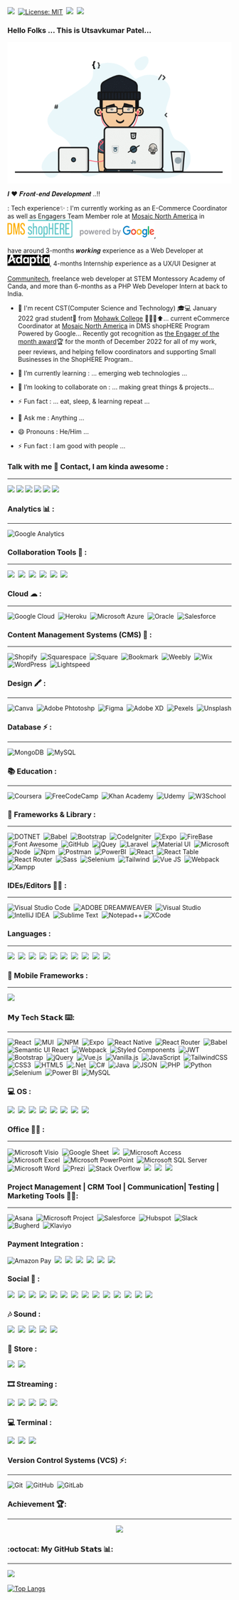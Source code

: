 [![](https://img.shields.io/badge/Create-License-yellow)](https://shields.io/category/license)&nbsp;
[![License: MIT](https://img.shields.io/badge/License-MIT-brightgreen.svg)](https://opensource.org/licenses/MIT)&nbsp;
![](https://komarev.com/ghpvc/?username=Utsav360&color-brightgreen.svg)&nbsp; 
![](https://img.shields.io/badge/Joined_Github-September%2022%2C%202022-blueviolet)



### Hello Folks ... This is Utsavkumar Patel...

[<img alt="Utsavkumar_Patel" src="https://github.com/Utsav360/Utsav360/blob/main/Programmer.gif" align="center" />](https://www.linkedin.com/in/utsavkumar-patel-e3606/)
<br/>

𝑰 ❤️ 𝑭𝒓𝒐𝒏𝒕-𝒆𝒏𝒅 𝑫𝒆𝒗𝒆𝒍𝒐𝒑𝒎𝒆𝒏𝒕 ..!!


: Tech experience✨ :  I'm currently working as an E-Commerce Coordinator as well as Engagers Team Member role at
[Mosaic North America](https://mosaic.com/) in [<img alt="ShopHERE Program Powered by Google" src="https://github.com/Utsav360/Utsav360/blob/main/DMS_ShopHERE_Google.png" width="330" height="40" />](https://youtu.be/BhOaOUhxJ8c), <br/><br/>  have around 3-months 𝒘𝒐𝒓𝒌𝒊𝒏𝒈 experience as a Web Developer at [<img alt="Adaptia" src="https://github.com/Utsav360/Utsav360/blob/main/Adaptia%20LOGO.jpg" width="95" height="25" />](https://www.adaptiadesign.com/),    4-months Internship experience as a UX/UI Designer at <br/><br/> [Communitech](https://www.communitech.ca/),   freelance web developer at STEM Montessory Academy of Canda,   and more than 6-months as a PHP Web Developer Intern at back to India.

- 💫 I'm recent CST(Computer Science and Technology) 🎓💻 January 2022 grad student🧑 from [Mohawk College](https://mohawkcollege.ca/) ​🏫​👩‍🎓​⬆️️​...  current eCommerce Coordinator at [Mosaic North America](https://mosaic.com/) in DMS shopHERE Program Powered by Google... Recently got recognition as [the Engager of the month award](https://www.linkedin.com/posts/utsavkumar-patel-e3606_digitalmainstreet-shophere-ecommerce-activity-7014650754229555200-D9XS?utm_source=share&utm_medium=member_desktop)🏆 for the month of December 2022 for all of my work, peer reviews, and helping fellow coordinators and supporting Small Businesses in the ShopHERE Program..



- 🔭 I’m currently learning : ... emerging web technologies ...
- 👯 I’m looking to collaborate on : ... making great things & projects...
- ⚡ Fun fact : ... eat, sleep, & learning repeat ... 
- 💬 Ask me :  Anything ...
- 😄 Pronouns : He/Him ...
- ⚡ Fun fact : I am good with people ...


### Talk with me 📱 Contact, I am kinda awesome : 
-----
![](https://img.shields.io/badge/website-000000?style=for-the-badge&logo=About.me&logoColor=white)
[![](https://img.shields.io/badge/LinkedIn-Utsavkumar_Patel-blue?logo=Linkedin&logoColor=blue&labelColor=black)](https://www.linkedin.com/in/utsavkumar-patel-e3606/)
[![](https://img.shields.io/badge/Outlook-Utsavkumar_Patel-%2335BDB2?logo=Outlook&logoColor=Red&labelColor=black)](mailto:utsavkumar-mukeshbhai.patel@mohawkcollege.ca)
[![](https://img.shields.io/badge/GitHub-Utsavkumar_Patel-%23181717?logo=github)](https://github.com/Utsav360)
[![](https://img.shields.io/badge/Whatsapp-Utsavkumar_Patel-25D366?logo=whatsapp&logoColor=green)](https://wa.me/+13653666324)
[![](https://img.shields.io/badge/Gmail-Utsavkumar_Patel-D1483?logo=gmail&logoColor=red&labelColor=white)](mailto:utsavpatel.m@gmail.com)


###  Analytics 📊 :
-----
![Google Analytics](https://img.shields.io/badge/Google%20Analytics-E37400?style=for-the-badge&logo=google%20analytics&logoColor=white)&nbsp;


### Collaboration Tools 📱 : 
-----
![](https://img.shields.io/badge/Discord-5865F2?style=for-the-badge&logo=discord&logoColor=white)&nbsp;
![](https://img.shields.io/badge/Google%20Meet-00897B?style=for-the-badge&logo=google-meet&logoColor=white)&nbsp;
![](https://img.shields.io/badge/Microsoft_Teams-6264A7?style=for-the-badge&logo=microsoft-teams&logoColor=white)&nbsp;
![](https://img.shields.io/badge/Slack-4A154B?style=for-the-badge&logo=slack&logoColor=white)&nbsp;
![](https://img.shields.io/badge/Skype-00AFF0?style=for-the-badge&logo=skype&logoColor=white)&nbsp;
![](https://img.shields.io/badge/Zoom-2D8CFF?style=for-the-badge&logo=zoom&logoColor=white)&nbsp;


### Cloud ☁ :
-----
![Google Cloud](https://img.shields.io/badge/Google_Cloud-4285F4?style=for-the-badge&logo=google-cloud&logoColor=white)&nbsp;
![Heroku](https://img.shields.io/badge/Heroku-430098?style=for-the-badge&logo=heroku&logoColor=white)&nbsp;
![Microsoft Azure](https://img.shields.io/badge/microsoft%20azure-0089D6?style=for-the-badge&logo=microsoft-azure&logoColor=white)&nbsp;
![Oracle](https://img.shields.io/badge/Oracle-F80000?style=for-the-badge&logo=oracle&logoColor=black)&nbsp;
![Salesforce](https://img.shields.io/badge/Salesforce-00A1E0?style=for-the-badge&logo=Salesforce&logoColor=white)


### Content Management Systems (CMS) 🌈 :
-----
![Shopify](https://img.shields.io/badge/shopify-217346?style=for-the-badge&logo=Shopify&logoColor=white)&nbsp;
![Squarespace](https://img.shields.io/badge/squarespace-2F3134?style=for-the-badge&logo=Squarespace&logoColor=white)&nbsp;
![Square](https://img.shields.io/badge/-square-%23E5E5E5?style=for-the-badge&logo=square&logoColor=058a5e)&nbsp;
![Bookmark](https://img.shields.io/badge/bookmark-red?style=for-the-badge&logo=bookmark&logoColor=white)&nbsp;
![Weebly](https://img.shields.io/badge/-weebly-%23E5E5E5?style=for-the-badge&logo=weebly&logoColor=058a5e)&nbsp;
![Wix](https://img.shields.io/badge/wix-000?style=for-the-badge&logo=wix&logoColor=white)&nbsp;
![WordPress](https://img.shields.io/badge/WordPress-%23117AC9.svg?style=for-the-badge&logo=WordPress&logoColor=white)&nbsp;
![Lightspeed](https://img.shields.io/badge/Lightspeed-CA4245?style=for-the-badge&logo=lightspeed&logoColor=white)&nbsp;


### Design 🖍 :
-----
![Canva](https://img.shields.io/badge/Canva-%2300C4CC.svg?&style=for-the-badge&logo=Canva&logoColor=white)&nbsp;
![Adobe Phtotoshp](https://img.shields.io/badge/Adobe%20Photoshop-31A8FF?style=for-the-badge&logo=Adobe%20Photoshop&logoColor=black)&nbsp;
![Figma](https://img.shields.io/badge/Figma-F24E1E?style=for-the-badge&logo=figma&logoColor=white)&nbsp;
![Adobe XD](https://img.shields.io/badge/Adobe%20XD-470137?style=for-the-badge&logo=Adobe%20XD&logoColor=#FF61F6)&nbsp;
![Pexels](https://img.shields.io/badge/Pexels-05A081?style=for-the-badge&logo=pexels&logoColor=white)&nbsp;
![Unsplash](https://img.shields.io/badge/Unsplash-000000?style=for-the-badge&logo=Unsplash&logoColor=white)


### Database ⚡ :
-----
![MongoDB](https://img.shields.io/badge/MongoDB-4EA94B?style=for-the-badge&logo=mongodb&logoColor=white)&nbsp;
![MySQL](https://img.shields.io/badge/MySQL-005C84?style=for-the-badge&logo=mysql&logoColor=white)


### 📚 Education :
-----
![Coursera](https://img.shields.io/badge/Coursera-0056D2?style=for-the-badge&logo=Coursera&logoColor=white)&nbsp;
![FreeCodeCamp](https://img.shields.io/badge/freecodecamp-000000?style=for-the-badge&logo=freecodecamp&logoColor=white)&nbsp;
![Khan Academy](https://img.shields.io/badge/Khan%20Academy-14BF96?style=for-the-badge&logo=Khan%20Academy&logoColor=white)&nbsp;
![Udemy](https://img.shields.io/badge/Udemy-7F00FF?style=for-the-badge&logo=Udemy&logoColor=white)&nbsp;
![W3School](https://img.shields.io/badge/W3Schools-04AA6D?style=for-the-badge&logo=W3Schools&logoColor=white)&nbsp;

### 🚀 Frameworks & Library :
-----
![DOTNET](https://img.shields.io/badge/.NET-512BD4?style=for-the-badge&logo=dotnet&logoColor=white)&nbsp;
![Babel](https://img.shields.io/badge/Babel-F9DC3E?style=for-the-badge&logo=babel&logoColor=white)&nbsp;
![Bootstrap](https://img.shields.io/badge/Bootstrap-563D7C?style=for-the-badge&logo=bootstrap&logoColor=white)&nbsp;
![CodeIgniter](https://img.shields.io/badge/Codeigniter-EF4223?style=for-the-badge&logo=codeigniter&logoColor=white)&nbsp;
![Expo](https://img.shields.io/badge/Expo-1B1F23?style=for-the-badge&logo=expo&logoColor=white)&nbsp;
![FireBase](https://img.shields.io/badge/firebase-ffca28?style=for-the-badge&logo=firebase&logoColor=black)&nbsp;
![Font Awesome](https://img.shields.io/badge/Font_Awesome-339AF0?style=for-the-badge&logo=fontawesome&logoColor=white)&nbsp;
![GitHub](https://img.shields.io/badge/GitHub%20Pages-222222?style=for-the-badge&logo=GitHub%20Pages&logoColor=white)&nbsp;
![jQuey](https://img.shields.io/badge/jQuery-0769AD?style=for-the-badge&logo=jquery&logoColor=white)&nbsp;
![Laravel](https://img.shields.io/badge/Laravel-FF2D20?style=for-the-badge&logo=laravel&logoColor=white)&nbsp;
![Material UI](https://img.shields.io/badge/Material%20UI-007FFF?style=for-the-badge&logo=mui&logoColor=white)&nbsp;
![Microsoft](https://img.shields.io/badge/Microsoft-666666?style=for-the-badge&logo=microsoft&logoColor=white)&nbsp;
![Node](https://img.shields.io/badge/Node%20js-339933?style=for-the-badge&logo=nodedotjs&logoColor=white)&nbsp;
![Npm](https://img.shields.io/badge/npm-CB3837?style=for-the-badge&logo=npm&logoColor=white)&nbsp;
![Postman](https://img.shields.io/badge/Postman-FF6C37?style=for-the-badge&logo=Postman&logoColor=white)&nbsp;
![PowerBI](https://img.shields.io/badge/PowerBI-F2C811?style=for-the-badge&logo=Power%20BI&logoColor=white)&nbsp;
![React](https://img.shields.io/badge/React-20232A?style=for-the-badge&logo=react&logoColor=61DAFB)&nbsp;
![React Table](https://img.shields.io/badge/react%20table-FF4154?style=for-the-badge&logo=react%20table&logoColor=white)&nbsp;
![React Router](https://img.shields.io/badge/React_Router-CA4245?style=for-the-badge&logo=react-router&logoColor=white)&nbsp;
![Sass](https://img.shields.io/badge/Sass-CC6699?style=for-the-badge&logo=sass&logoColor=white)&nbsp;
![Selenium](https://img.shields.io/badge/Selenium-43B02A?style=for-the-badge&logo=Selenium&logoColor=white)&nbsp;
![Tailwind](https://img.shields.io/badge/Tailwind_CSS-38B2AC?style=for-the-badge&logo=tailwind-css&logoColor=white)&nbsp;
![Vue JS](https://img.shields.io/badge/Vue%20js-35495E?style=for-the-badge&logo=vuedotjs&logoColor=4FC08D)&nbsp;
![Webpack](https://img.shields.io/badge/Webpack-8DD6F9?style=for-the-badge&logo=Webpack&logoColor=white)&nbsp;
![Xampp](https://img.shields.io/badge/Xampp-F37623?style=for-the-badge&logo=xampp&logoColor=white)&nbsp;


### IDEs/Editors 👨‍💻 : 
-----
![Visual Studio Code](https://img.shields.io/badge/Visual%20Studio%20Code-0078d7.svg?style=for-the-badge&logo=visual-studio-code&logoColor=white)&nbsp;
![ADOBE DREAMWEAVER](https://img.shields.io/badge/Adobe%20Dreamweaver-072401?style=for-the-badge&logo=Adobe%20Dreamweaver&logoColor=34F400)&nbsp;
![Visual Studio](https://img.shields.io/badge/Visual%20Studio-5C2D91.svg?style=for-the-badge&logo=visual-studio&logoColor=white)&nbsp;
![IntelliJ IDEA](https://img.shields.io/badge/IntelliJ_IDEA-000000.svg?style=for-the-badge&logo=intellij-idea&logoColor=white)&nbsp;
![Sublime Text](https://img.shields.io/badge/sublime_text-%23575757.svg?style=for-the-badge&logo=sublime-text&logoColor=important)&nbsp;
![Notepad++](https://img.shields.io/badge/Notepad++-90E59A.svg?style=for-the-badge&logo=notepad%2B%2B&logoColor=black)
![XCode](https://img.shields.io/badge/Xcode-007ACC?style=for-the-badge&logo=Xcode&logoColor=white)&nbsp;

### Languages :
-----
![](https://img.shields.io/badge/C-00599C?style=for-the-badge&logo=c&logoColor=white)&nbsp;
![](https://img.shields.io/badge/C%23-239120?style=for-the-badge&logo=c-sharp&logoColor=white)&nbsp;
![](https://img.shields.io/badge/C%2B%2B-00599C?style=for-the-badge&logo=c%2B%2B&logoColor=white)&nbsp;
![](https://img.shields.io/badge/CSS3-1572B6?style=for-the-badge&logo=css3&logoColor=white)&nbsp;
![](https://img.shields.io/badge/HTML5-E34F26?style=for-the-badge&logo=html5&logoColor=white)&nbsp;
![](https://img.shields.io/badge/JavaScript-323330?style=for-the-badge&logo=javascript&logoColor=F7DF1E)&nbsp;
![](https://img.shields.io/badge/json-5E5C5C?style=for-the-badge&logo=json&logoColor=white)&nbsp;
![](https://img.shields.io/badge/PHP-777BB4?style=for-the-badge&logo=php&logoColor=white)&nbsp;
![](https://img.shields.io/badge/Python-FFD43B?style=for-the-badge&logo=python&logoColor=blue)&nbsp;
![](https://img.shields.io/badge/TypeScript-007ACC?style=for-the-badge&logo=typescript&logoColor=white)&nbsp;

### 📱 Mobile Frameworks : 
------
![](https://img.shields.io/badge/React_Native-20232A?style=for-the-badge&logo=react&logoColor=61DAFB)&nbsp;


### 𝗠𝘆 Tech 𝗦𝘁𝗮𝗰𝗸 ⌨️:
-----
![React](https://img.shields.io/badge/-React.Js-61DAFB?style=for-the-badge&logo=react&logoColor=white)&nbsp;
![MUI](https://img.shields.io/badge/MUI-%230081CB?style=for-the-badge&logo=mui&logoColor=white)&nbsp;
![NPM](https://img.shields.io/badge/NPM-%23000000?style=for-the-badge&logo=npm&logoColor=white)&nbsp;
![Expo](https://img.shields.io/badge/expo-1C1E24?style=for-the-badge&logo=expo&logoColor=#D04A37)&nbsp;
![React Native](https://img.shields.io/badge/react_native-%2320232a?style=for-the-badge&logo=react&logoColor=%2361DAFB)&nbsp;
![React Router](https://img.shields.io/badge/React_Router-CA4245?style=for-the-badge&logo=react-router&logoColor=white)&nbsp;
![Babel](https://img.shields.io/badge/Babel-F9DC3e?style=for-the-badge&logo=babel&logoColor=black)&nbsp;
![Semantic UI React](https://img.shields.io/badge/Semantic%20UI%20React-%2335BDB2?style=for-the-badge&logo=SemanticUIReact&logoColor=white)&nbsp;
![Webpack](https://img.shields.io/badge/webpack-%238DD6F9.svg?style=for-the-badge&logo=webpack&logoColor=black)&nbsp;
![Styled Components](https://img.shields.io/badge/styled--components-DB7093?style=for-the-badge&logo=styled-components&logoColor=white)&nbsp;
![JWT](https://img.shields.io/badge/JWT-black?style=for-the-badge&logo=JSON%20web%20tokens)&nbsp;
![Bootstrap](https://img.shields.io/badge/bootstrap-%23563D7C.svg?style=for-the-badge&logo=bootstrap&logoColor=white)&nbsp;
![jQuery](https://img.shields.io/badge/jquery-%230769AD.svg?style=for-the-badge&logo=jquery&logoColor=white)&nbsp;
![Vue.js](https://img.shields.io/badge/-Vue.js-%232c3e50?style=for-the-badge&logo=vuedotjs)&nbsp;
![Vanilla.js](https://img.shields.io/badge/-Vanilla.js-yellow?style=for-the-badge&logo=vanilla)&nbsp;
![JavaScript](https://img.shields.io/badge/javascript-%23323330.svg?style=for-the-badge&logo=javascript&logoColor=%23F7DF1E)&nbsp;
![TailwindCSS](https://img.shields.io/badge/tailwindcss-%2338B2AC.svg?style=for-the-badge&logo=tailwind-css&logoColor=white)&nbsp;
![CSS3](https://img.shields.io/badge/css3-%231572B6.svg?style=for-the-badge&logo=css3&logoColor=white)&nbsp;
![HTML5](https://img.shields.io/badge/html5-%23E34F26.svg?style=for-the-badge&logo=html5&logoColor=white)&nbsp;
![.Net](https://img.shields.io/badge/.NET-5C2D91?style=for-the-badge&logo=.net&logoColor=white)&nbsp;
![C#](https://img.shields.io/badge/c%23-%23239120.svg?style=for-the-badge&logo=c-sharp&logoColor=white)&nbsp;
![Java](https://img.shields.io/badge/java-%23ED8B00.svg?style=for-the-badge&logo=java&logoColor=white)&nbsp;
![JSON](https://img.shields.io/badge/json-5E5C5C?style=for-the-badge&logo=json&logoColor=white)&nbsp;
![PHP](https://img.shields.io/badge/php-%23777BB4.svg?style=for-the-badge&logo=php&logoColor=white)&nbsp;
![Python](https://img.shields.io/badge/python-3670A0?style=for-the-badge&logo=python&logoColor=ffdd54)&nbsp;
![Selenium](https://img.shields.io/badge/-selenium-%43B02A?style=for-the-badge&logo=selenium&logoColor=white)&nbsp;
![Power BI](https://img.shields.io/badge/Power_BI-F2C811?style=for-the-badge&logo=Power%20BI&logoColor=white)&nbsp;
![MySQL](https://img.shields.io/badge/MySQL-white?style=for-the-badge&logo=MySQL)


### 💻 OS :
![](https://img.shields.io/badge/Android-3DDC84?style=for-the-badge&logo=android&logoColor=white)&nbsp;
![](https://img.shields.io/badge/mac%20os-000000?style=for-the-badge&logo=apple&logoColor=white)&nbsp;
![](https://img.shields.io/badge/iOS-000000?style=for-the-badge&logo=ios&logoColor=white)&nbsp;
![](https://img.shields.io/badge/Linux-FCC624?style=for-the-badge&logo=linux&logoColor=black)&nbsp;
![](https://img.shields.io/badge/Windows-0078D6?style=for-the-badge&logo=windows&logoColor=white)&nbsp;
![](https://img.shields.io/badge/Windows_95-008080?style=for-the-badge&logo=windows-95&logoColor=white)&nbsp;
![](https://img.shields.io/badge/Windows_XP-003399?style=for-the-badge&logo=windows-xp&logoColor=white)&nbsp;
![](https://img.shields.io/badge/Windows_11-0078d4?style=for-the-badge&logo=windows-11&logoColor=white)

### Office 👨‍💻 :
-----
![Microsoft Visio](https://img.shields.io/badge/Microsoft_Visio-3955A3?style=for-the-badge&logo=microsoft-visio&logoColor=white)&nbsp;
![Google Sheet](https://img.shields.io/badge/Google%20Sheets-34A853?style=for-the-badge&logo=google-sheets&logoColor=white)&nbsp;
![](https://img.shields.io/badge/LibreOffice-18A303?style=for-the-badge&logo=LibreOffice&logoColor=white)&nbsp;
![Microsoft Access](https://img.shields.io/badge/Microsoft_Access-A4373A?style=for-the-badge&logo=microsoft-access&logoColor=white)&nbsp;
![Microsoft Excel](https://img.shields.io/badge/Microsoft_Excel-217346?style=for-the-badge&logo=microsoft-excel&logoColor=white)&nbsp;
![Microsoft PowerPoint](https://img.shields.io/badge/Microsoft_PowerPoint-B7472A?style=for-the-badge&logo=microsoft-powerpoint&logoColor=white)&nbsp;
![Microsoft SQL Server](https://img.shields.io/badge/Microsoft_SQL_Server-CC2927?style=for-the-badge&logo=microsoft-sql-server&logoColor=white)&nbsp;
![Microsoft Word](https://img.shields.io/badge/Microsoft_Word-2B579A?style=for-the-badge&logo=microsoft-word&logoColor=white)&nbsp;
![Prezi](https://img.shields.io/badge/Prezi-3181FF?style=for-the-badge&logo=prezi&logoColor=white)&nbsp;
![Stack Overflow](https://img.shields.io/badge/Stack_Overflow-FE7A16?style=for-the-badge&logo=stack-overflow&logoColor=white)&nbsp;
![](https://img.shields.io/badge/Microsoft_SharePoint-0078D4?style=for-the-badge&logo=microsoft-sharepoint&logoColor=white)&nbsp;
![](https://img.shields.io/badge/Miro-F7C922?style=for-the-badge&logo=Miro&logoColor=050036)&nbsp;
![](https://img.shields.io/badge/Todoist-E44332?style=for-the-badge&logo=todoist&logoColor=white)


### Project Management | CRM Tool | Communication| Testing | Marketing Tools 👨‍💼: 
-----
![Asana](https://img.shields.io/badge/Asana-A4373A?style=for-the-badge&logo=Asana&logoColor=white)&nbsp;
![Microsoft Project](https://img.shields.io/badge/Microsoft_Project-217346?style=for-the-badge&logo=microsoft-project&logoColor=white)&nbsp;
![Salesforce](https://img.shields.io/badge/Salesforce-00A1E0?style=for-the-badge&logo=Salesforce&logoColor=white)&nbsp;
![Hubspot](https://img.shields.io/badge/hubspot-B7472A?style=for-the-badge&logo=hubspot&logoColor=white)&nbsp;
![Slack](https://img.shields.io/badge/slack-470137?style=for-the-badge&logo=slack&logoColor=#FF61F6)&nbsp;
![Bugherd](https://img.shields.io/badge/bugherd-000?style=for-the-badge&logo=bugherd&logoColor=white)&nbsp;
![Klaviyo](https://img.shields.io/badge/Klaviyo-%23E5E5E5?style=for-the-badge&logo=Klaviyo&logoColor=058a5e)&nbsp;


### Payment Integration :
![Amazon Pay](https://img.shields.io/badge/amazon%20pay-F79114?style=for-the-badge&logo=amazon%20pay&logoColor=white)&nbsp;
![](https://img.shields.io/badge/apple%20pay-007AFF?style=for-the-badge&logo=apple%20pay&logoColor=white)&nbsp;
![](https://img.shields.io/badge/G%20pay-2875E3?style=for-the-badge&logo=googlepay&logoColor=white)&nbsp;
![](https://img.shields.io/badge/MasterCard-EB001B?style=for-the-badge&logo=MasterCard&logoColor=white)&nbsp;
![](https://img.shields.io/badge/PayPal-00457C?style=for-the-badge&logo=paypal&logoColor=white)&nbsp;
![](https://img.shields.io/badge/Paytm-002970?style=for-the-badge&logo=paytm&logoColor=00BAF2)&nbsp;
![](https://img.shields.io/badge/phonepe-3DDC84?style=for-the-badge&logo=phonepe&logoColor=white&color=purple)&nbsp;


### Social 👨 :
![](https://img.shields.io/badge/Element-0DBD8B?style=for-the-badge&logo=element&logoColor=white)&nbsp;
![](https://img.shields.io/badge/Facebook-1877F2?style=for-the-badge&logo=facebook&logoColor=white)&nbsp;
![](https://img.shields.io/badge/GitHub-100000?style=for-the-badge&logo=github&logoColor=white)&nbsp;
![](https://img.shields.io/badge/GitLab-330F63?style=for-the-badge&logo=gitlab&logoColor=white)&nbsp;
![](https://img.shields.io/badge/Instagram-E4405F?style=for-the-badge&logo=instagram&logoColor=white)&nbsp;
![](https://img.shields.io/badge/LinkedIn-0077B5?style=for-the-badge&logo=linkedin&logoColor=white)&nbsp;
![](https://img.shields.io/badge/Pinterest-%23E60023.svg?&style=for-the-badge&logo=Pinterest&logoColor=white)&nbsp;
![](https://img.shields.io/badge/Quora-%23B92B27.svg?&style=for-the-badge&logo=Quora&logoColor=white)&nbsp;
![](https://img.shields.io/badge/Signal-3A76F0?style=for-the-badge&logo=signal&logoColor=white)&nbsp;
![](https://img.shields.io/badge/Signal-3A76F0?style=for-the-badge&logo=signal&logoColor=white)&nbsp;
![](https://img.shields.io/badge/Snapchat-FFFC00?style=for-the-badge&logo=snapchat&logoColor=white)&nbsp;
![](https://img.shields.io/badge/Stack_Overflow-FE7A16?style=for-the-badge&logo=stack-overflow&logoColor=white)&nbsp;
![](https://img.shields.io/badge/TikTok-000000?style=for-the-badge&logo=tiktok&logoColor=white)&nbsp;
![](https://img.shields.io/badge/Twitter-1DA1F2?style=for-the-badge&logo=twitter&logoColor=white)&nbsp;


### 🎶 Sound :
![](https://img.shields.io/badge/apple%20music-F34E68?style=for-the-badge&logo=apple%20music&logoColor=white)&nbsp;
![](https://img.shields.io/badge/Apple_Podcasts-9933CC?style=for-the-badge&logo=apple-podcasts&logoColor=white)&nbsp;
![](https://img.shields.io/badge/Google_Podcasts-4285F4?style=for-the-badge&logo=google-podcasts&logoColor=white)&nbsp;
![](https://img.shields.io/badge/Spotify-1ED760?&style=for-the-badge&logo=spotify&logoColor=white)&nbsp;
![](https://img.shields.io/badge/YouTube_Music-FF0000?style=for-the-badge&logo=youtube-music&logoColor=white)


### 🛒 Store :
![](https://img.shields.io/badge/App_Store-0D96F6?style=for-the-badge&logo=app-store&logoColor=white)&nbsp;
![](https://img.shields.io/badge/Google_Play-414141?style=for-the-badge&logo=google-play&logoColor=white)&nbsp;


### 🎞 Streaming :
![](https://img.shields.io/badge/Amazon%20Prime-00A8E1?style=for-the-badge&logo=netflix&logoColor=white)&nbsp;
![](https://img.shields.io/badge/Hulu-1CE783?style=for-the-badge&logo=hulu&logoColor=white)&nbsp;
![](https://img.shields.io/badge/Netflix-E50914?style=for-the-badge&logo=netflix&logoColor=white)&nbsp;
![](https://img.shields.io/badge/Twitch-9146FF?style=for-the-badge&logo=twitch&logoColor=white)&nbsp;
![](https://img.shields.io/badge/YouTube-FF0000?style=for-the-badge&logo=youtube&logoColor=white)&nbsp;


### 💻 Terminal :
![](https://img.shields.io/badge/GIT-E44C30?style=for-the-badge&logo=git&logoColor=white)&nbsp;
![](https://img.shields.io/badge/powershell-5391FE?style=for-the-badge&logo=powershell&logoColor=white)&nbsp;
![](https://img.shields.io/badge/windows%20terminal-4D4D4D?style=for-the-badge&logo=windows%20terminal&logoColor=white)

### Version Control Systems (VCS) ⚡: 
-----
![Git](https://img.shields.io/badge/git-%23F05033.svg?style=for-the-badge&logo=git&logoColor=white)&nbsp;
![GitHub](https://img.shields.io/badge/github-%23121011.svg?style=for-the-badge&logo=github&logoColor=white)&nbsp;
![GitLab](https://img.shields.io/badge/-GitLab-FCA121?style=for-the-badge&logo=gitlab)


### Achievement 🏆:
-----
<p align="center"><img src="https://github-profile-trophy.vercel.app/?username=Utsav360&theme=onestar" /></a> </p>


### :octocat: My GitHub 𝗦𝘁𝗮𝘁𝘀 📊:
----- 
[![](https://github-readme-stats.vercel.app/api?username=Utsav360&count_private=true&show_icons=true&border_radius=10&include_all_commits=true)](https://Utsav360.github.io/) 

[![Top Langs](https://github-readme-stats.vercel.app/api/top-langs/?username=Utsav360&hide=asp.net)](https://github.com/Utsav360/github-readme-stats)
